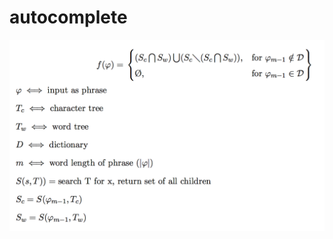 # autocomplete

![alt text](https://raw.githubusercontent.com/thomascastleman/autocomplete/master/autocompleteEquation.png)
